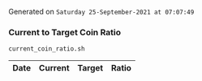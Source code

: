Generated on `Saturday 25-September-2021 at 07:07:49`

### Current to Target Coin Ratio
`current_coin_ratio.sh`

Date|Current|Target|Ratio
---|---|---|---
